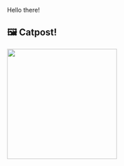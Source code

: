 Hello there!



## 🖼️ Catpost!

<sub>
    <img src="https://cdn2.thecatapi.com/images/bqo.jpg" height="256">
</sub>

